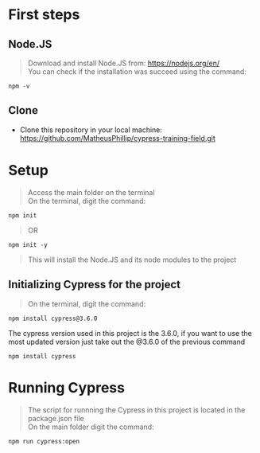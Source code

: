# First steps
## Node.JS
> Download and install Node.JS from: https://nodejs.org/en/ <br />
> You can check if the installation was succeed using the command:  <br />
```
npm -v
```
## Clone
- Clone this repository in your local machine: https://github.com/MatheusPhillip/cypress-training-field.git

# Setup
> Access the main folder on the terminal  <br />
> On the terminal, digit the command:  <br />
```
npm init
```
> OR
```
npm init -y
```
> This will install the Node.JS and its node modules to the project  <br />

## Initializing Cypress for the project
> On the terminal, digit the command:  <br />
```
npm install cypress@3.6.0
```
The cypress version used in this project is the 3.6.0, if you want to use the most updated version just take out the @3.6.0 of the previous command
```
npm install cypress
```
# Running Cypress
> The script for runnning the Cypress in this project is located in the package.json file <br />
> On the main folder digit the command:
```
npm run cypress:open
```


